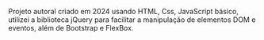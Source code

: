 Projeto autoral criado em 2024 usando HTML, Css, JavaScript básico, utilizei a biblioteca jQuery para facilitar a manipulação de elementos DOM e eventos, além de Bootstrap e FlexBox.
